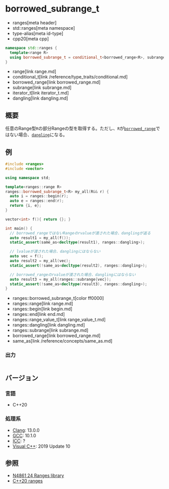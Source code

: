 # borrowed_subrange_t
* ranges[meta header]
* std::ranges[meta namespace]
* type-alias[meta id-type]
* cpp20[meta cpp]

```cpp
namespace std::ranges {
  template<range R>
  using borrowed_subrange_t = conditional_t<borrowed_range<R>, subrange<iterator_t<R>>, dangling>;
}
```
* range[link range.md]
* conditional_t[link /reference/type_traits/conditional.md]
* borrowed_range[link borrowed_range.md]
* subrange[link subrange.md]
* iterator_t[link iterator_t.md]
* dangling[link dangling.md]

## 概要

任意のRange型`R`の部分Rangeの型を取得する。ただし、`R`が[`borrowed_range`](borrowed_range.md)ではない場合、[`dangling`](dangling.md)になる。


## 例
```cpp example
#include <ranges>
#include <vector>

using namespace std;

template<ranges::range R>
ranges::borrowed_subrange_t<R> my_all(R&& r) {
  auto i = ranges::begin(r);
  auto e = ranges::end(r);
  return {i, e};
}

vector<int> f(){ return {}; }

int main() {
  // borrowed_rangeではないRangeのrvalueが渡された場合、danglingが返る
  auto result1 = my_all(f());
  static_assert(same_as<decltype(result1), ranges::dangling>);

  // lvalueが渡された場合、danglingにはならない
  auto vec = f();
  auto result2 = my_all(vec);
  static_assert(!same_as<decltype(result2), ranges::dangling>);

  // borrowed_rangeのrvalueが渡された場合、danglingにはならない
  auto result3 = my_all(ranges::subrange{vec});
  static_assert(!same_as<decltype(result3), ranges::dangling>);
}
```
* ranges::borrowed_subrange_t[color ff0000]
* ranges::range[link range.md]
* ranges::begin[link begin.md]
* ranges::end[link end.md]
* ranges::range_value_t[link range_value_t.md]
* ranges::dangling[link dangling.md]
* ranges::subrange[link subrange.md]
* borrowed_range[link borrowed_range.md]
* same_as[link /reference/concepts/same_as.md]

### 出力
```
```

## バージョン
### 言語
- C++20

### 処理系
- [Clang](/implementation.md#clang): 13.0.0
- [GCC](/implementation.md#gcc): 10.1.0
- [ICC](/implementation.md#icc): ?
- [Visual C++](/implementation.md#visual_cpp): 2019 Update 10

## 参照
- [N4861 24 Ranges library](https://timsong-cpp.github.io/cppwp/n4861/ranges)
- [C++20 ranges](https://techbookfest.org/product/5134506308665344)
